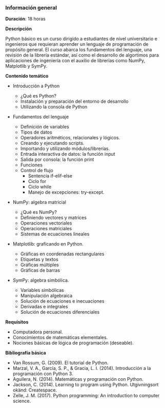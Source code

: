 <!-- 
.. title: Python Básico
.. slug: python
.. date: 2017-07-05 17:11:46 UTC-05:00
.. tags: 
.. category: 
.. link: 
.. description: 
.. type: text
-->

### Información general

**Duración**: 18 horas

**Descripción**

Python básico es un curso dirigido a estudiantes de nivel universitario e ingenieros que requieran aprender un lenguaje de programación de propósito general. El curso abarca los fundamentos del lenguaje, una revisión de la librería estándar, así como el desarrollo de algortimos para aplicaciones de ingeniería con el auxilio de librerías como NumPy, Matplotlib y SymPy.


**Contenido temático**

* Introducción a Python
	- ¿Qué es Python?
	- Instalación y preparación del entorno de desarrollo
	- Utilizando la consola de Python
* Fundamentos del lenguaje
	- Definición de variables
	- Tipos de datos
	- Operadores aritméticos, relacionales y lógicos.
	- Creando y ejecutando scripts.
	- Importando y utilizando módulos/librerías.
	- Entrada interactiva de datos: la función input
	- Salida por consola: la función print
	- Funciones
	- Control de flujo 
		- Sentencia if-elif-else
		- Ciclo for
		- Ciclo while
		- Manejo de excepciones: try-except.


* NumPy: algebra matricial
	- ¿Qué es NumPy?
	- Definiendo vectores y matrices
	- Operaciones vectoriales
	- Operaciones matriciales
	- Sistemas de ecuaciones lineales

* Matplotlib: graficando en Python.
	- Gráficas en coordenadas rectangulares
	- Etiquetas y textos
	- Gráficas múltiples
	- Gráficas de barras

* SymPy: algebra simbólica.
	- Variables simbólicas
	- Manipulación algebraica
	- Solución de ecuaciones e inecuaciones
	- Derivadas e integrales
	- Solución de ecuaciones diferenciales

**Requisitos**

* Computadora personal.
* Conocimientos de matemáticas elementales.
* Nociones básicas de lógica de programación (deseable).

**Bibliografía básica**

* Van Rossum, G. (2009). El tutorial de Python.
* Marzal, V. A., García, S. P., & Gracia, L. I. (2014). Introducción a la programación con Python 3.
* Aguilera, N. (2014). Matemáticas y programación con Python.
* Jackson, C. (2014). Learning to program using Python. Utgivningsort okänd: Createspace.
* Zelle, J. M. (2017). Python programming: An introduction to computer science.



